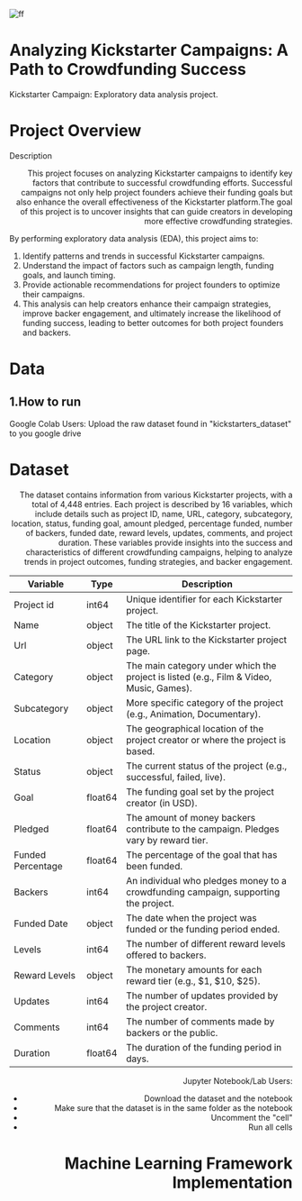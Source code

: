 ![ff](https://newlightdigital.com/wp-content/uploads/2023/08/Marketing-Strategies-Any-Business.png)

# Analyzing Kickstarter Campaigns: A Path to Crowdfunding Success
Kickstarter Campaign: Exploratory data analysis project.

# Project Overview
Description
<div style = "text-align: right">This project focuses on analyzing Kickstarter campaigns to identify key factors that contribute to successful crowdfunding efforts. Successful campaigns not only help project founders achieve their funding goals but also enhance the overall effectiveness of the Kickstarter platform.The goal of this project is to uncover insights that can guide creators in developing more effective crowdfunding strategies.</div>

By performing exploratory data analysis (EDA), this project aims to:

1. Identify patterns and trends in successful Kickstarter campaigns.
2. Understand the impact of factors such as campaign length, funding goals, and launch timing.
3. Provide actionable recommendations for project founders to optimize their campaigns.
4. This analysis can help creators enhance their campaign strategies, improve backer engagement, and ultimately increase the likelihood of funding success, leading to better outcomes for both project founders and backers.

# Data
## 1.How to run
Google Colab Users:
Upload the raw dataset found in "kickstarters_dataset" to you google drive 




# Dataset
<div style = "text-align: right">The dataset contains information from various Kickstarter projects, with a total of 4,448 entries. Each project is described by 16 variables, which include details such as project ID, name, URL, category, subcategory, location, status, funding goal, amount pledged, percentage funded, number of backers, funded date, reward levels, updates, comments, and project duration. These variables provide insights into the success and characteristics of different crowdfunding campaigns, helping to analyze trends in project outcomes, funding strategies, and backer engagement.

| Variable             | Type      | Description                                                                                     |
|----------------------|-----------|-------------------------------------------------------------------------------------------------|
| Project id           | int64     | Unique identifier for each Kickstarter project.                                               |
| Name                 | object    | The title of the Kickstarter project.                                                          |
| Url                  | object    | The URL link to the Kickstarter project page.                                                 |
| Category             | object    | The main category under which the project is listed (e.g., Film & Video, Music, Games).       |
| Subcategory          | object    | More specific category of the project (e.g., Animation, Documentary).                         |
| Location             | object    | The geographical location of the project creator or where the project is based.               |
| Status               | object    | The current status of the project (e.g., successful, failed, live).                           |
| Goal                 | float64   | The funding goal set by the project creator (in USD).                                         |
| Pledged              | float64   | The amount of money backers contribute to the campaign. Pledges vary by reward tier.           |
| Funded Percentage    | float64   | The percentage of the goal that has been funded.                                              |
| Backers              | int64     | An individual who pledges money to a crowdfunding campaign, supporting the project.            |
| Funded Date          | object    | The date when the project was funded or the funding period ended.                             |
| Levels               | int64     | The number of different reward levels offered to backers.                                      |
| Reward Levels        | object    | The monetary amounts for each reward tier (e.g., $1, $10, $25).                              |
| Updates              | int64     | The number of updates provided by the project creator.                                         |
| Comments             | int64     | The number of comments made by backers or the public.                                         |
| Duration             | float64   | The duration of the funding period in days.                                                   |





Jupyter Notebook/Lab Users: 
- Download the dataset and the notebook
- Make sure that the dataset is in the same folder as the notebook
- Uncomment the "cell"
- Run all cells


# Machine Learning Framework Implementation
